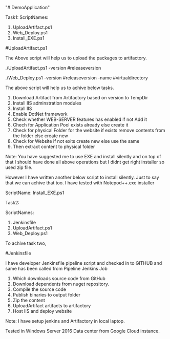 "# DemoApplication" 

Task1:
ScriptNames:
1. UploadArtifact.ps1
2. Web_Deploy.ps1
3. Install_EXE.ps1

#UploadArtifact.ps1

The Above script will help us to upload the packages to artifactory. 

./UploadArtifact.ps1 -version #releaseversion

./Web_Deploy.ps1 -version #releaseversion -name #virtualdirectory

The above script will help us to achive below tasks.

1. Download Artifact from Artifactory based on version to TempDir
2. Install IIS adminstration modules
3. Install IIS
4. Enable DotNet framework
5. Check whether WEB-SERVER features has enabled if not Add it
6. Chech for Application Pool exists already else create it
7. Check for physical Folder for the website if exists remove contents from the folder else create new
8. Check for Website if not exits create new else use the same
9. Then extract content to physical folder 

Note: You have suggested me to use EXE and install silently and on top of that I should have done all above operations but I didnt get right installer so used zip file. 

However I have written another below script to install silently. Just to say that we can achive that too. 
I have tested with Notepod++.exe installer

ScriptName: Install_EXE.ps1

Task2:

ScriptNames:
1. Jenkinsfile
2. UploadArtifact.ps1
3. Web_Deploy.ps1

To achive task two, 

#Jenkinsfile

I have developer Jenkinsfile pipeline script and checked in to GITHUB and same has been called from  Pipeline Jenkins Job

1. Which downloads source code from GitHub
2. Download dependents from nuget repository.
3. Compile the source code 
4. Publish binaries to output folder
5. Zip the content 
6. UploadArtifact artifacts to artifactory
7. Host IIS and deploy website


Note: I have setup jenkins and Artifactory in local laptop. 

Tested in Windows Server 2016 Data center from Google Cloud instance.




